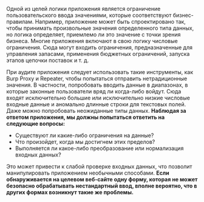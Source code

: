 
Одной из целей логики приложения является ограничение пользовательского ввода значениями, которые соответствуют бизнес-правилам. Например, приложение может быть спроектировано так, чтобы принимать произвольные значения определенного типа данных, но логика определяет, приемлемо ли это значение с точки зрения бизнеса. Многие приложения включают в свою логику числовые ограничения. Сюда могут входить ограничения, предназначенные для управления запасами, применения бюджетных ограничений, запуска этапов цепочки поставок и т. д.

При аудите приложения следует использовать такие инструменты, как Burp Proxy и Repeater, чтобы попытаться отправить нетрадиционные значения. В частности, попробовать вводить данные в диапазонах, в которые законные пользователи вряд ли когда-либо войдут. Сюда входят исключительно большие или исключительно низкие числовые входные данные и аномально длинные строки для текстовых полей. Даже можно попробовать неожиданные типы данных. **Наблюдая за ответом приложения, мы должны попытаться ответить на следующие вопросы:**

- Существуют ли какие-либо ограничения на данные?
- Что произойдет, когда мы достигнем этих пределов?
- Выполняется ли какое-либо преобразование или нормализация входных данных?

Это может привести к слабой проверке входных данных, что позволит манипулировать приложением необычными способами. **Если обнаруживается на целевом веб-сайте одну форму, которая не может безопасно обрабатывать нестандартный ввод, вполне вероятно, что в других формах возникнут такие же проблемы.**

